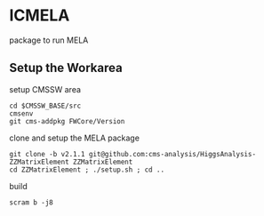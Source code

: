 # ICMELA
package to run MELA

## Setup the Workarea
setup CMSSW area
```
cd $CMSSW_BASE/src
cmsenv
git cms-addpkg FWCore/Version
```
clone and setup the MELA package
```
git clone -b v2.1.1 git@github.com:cms-analysis/HiggsAnalysis-ZZMatrixElement ZZMatrixElement
cd ZZMatrixElement ; ./setup.sh ; cd ..
```

build
```
scram b -j8
```
